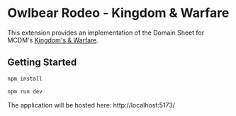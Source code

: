 # Owlbear Rodeo - Kingdom & Warfare

This extension provides an implementation of the Domain Sheet for MCDM's [Kingdom's & Warfare](https://shop.mcdmproductions.com/collections/kingdoms-warfare).

## Getting Started

```sh
npm install
```

```sh
npm run dev
```

The application will be hosted here: http://localhost:5173/